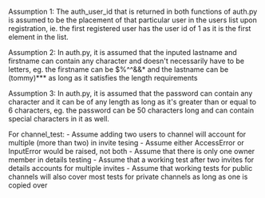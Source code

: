Assumption 1:
The auth_user_id that is returned in both functions of auth.py is assumed to be the placement of that particular user in the users list upon registration, ie. the first registered user has the user id of 1 as it is the first element in the list.

Assumption 2:
In auth.py, it is assumed that the inputed lastname and firstname can contain any character and doesn't necessarily have to be letters, eg. the firstname can be $%^^&&* and the lastname can be (tommy)*** as long as it satisfies the length requirements

Assumption 3:
In auth.py, it is assumed that the password can contain any character and it can be of any length as long as it's greater than or equal to 6 characters, eg. the password can be 50 characters long and can contain special characters in it as well.

For channel_test:
    - Assume adding two users to channel will account for multiple (more than two) in invite tesing 
    - Assume either AccessError or InputError would be raised, not both
    - Assume that there is only one owner member in details testing
    - Assume that a working test after two invites for details accounts for multiple invites 
    - Assume that working tests for public channels will also cover most tests for private channels as long as
      one is copied over

